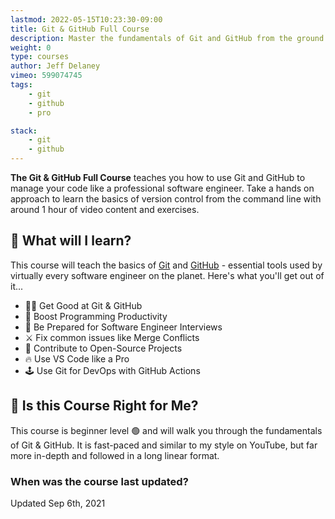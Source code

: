 ```yaml
---
lastmod: 2022-05-15T10:23:30-09:00
title: Git & GitHub Full Course
description: Master the fundamentals of Git and GitHub from the ground up
weight: 0
type: courses
author: Jeff Delaney
vimeo: 599074745
tags: 
    - git
    - github
    - pro

stack: 
    - git
    - github
---
```


**The Git & GitHub Full Course** teaches you how to use Git and GitHub to manage your code like a professional software engineer. Take a hands on approach to learn the basics of version control from the command line with around 1 hour of video content and exercises. 


## 🦄 What will I learn?

This course will teach the basics of [Git](https://git-scm.com/) and [GitHub](https://github.com/) - essential tools used by virtually every software engineer on the planet. Here's what you'll get out of it...

- 👨‍🎤 Get Good at Git & GitHub
- 🦾 Boost Programming Productivity
- 📰 Be Prepared for Software Engineer Interviews
- ⚔️ Fix common issues like Merge Conflicts
- 🤝 Contribute to Open-Source Projects
- 🔥 Use VS Code like a Pro
- 🕹️ Use Git for DevOps with GitHub Actions


## 🤔 Is this Course Right for Me?

<div class="box box-green">
This course is beginner level 🟢 and will walk you through the fundamentals of Git & GitHub. It is fast-paced and similar to my style on YouTube, but far more in-depth and followed in a long linear format.
</div>

### When was the course last updated?

<span class="tag tag-sm tag-pro">Updated Sep 6th, 2021</span>
